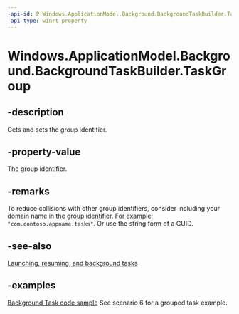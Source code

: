 ```yaml
---
-api-id: P:Windows.ApplicationModel.Background.BackgroundTaskBuilder.TaskGroup
-api-type: winrt property
---
```


<!-- Property syntax.
public BackgroundTaskRegistrationGroup TaskGroup { get;  set; }
-->

# Windows.ApplicationModel.Background.BackgroundTaskBuilder.TaskGroup

## -description
Gets and sets the group identifier.

## -property-value
The group identifier.

## -remarks
To reduce collisions with other group identifiers, consider including your domain name in the group identifier. For example: `"com.contoso.appname.tasks"`. Or use the string form of a GUID.

## -see-also
[Launching, resuming, and background tasks](https://docs.microsoft.com/windows/uwp/launch-resume/index)

## -examples
[Background Task code sample](https://github.com/Microsoft/Windows-universal-samples/tree/master/Samples/BackgroundTask/cs/BackgroundTask)  See scenario 6 for a grouped task example.
